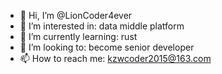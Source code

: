 - 👋 Hi, I’m @LionCoder4ever
- 👀 I’m interested in: data middle platform
- 🌱 I’m currently learning: rust
- 💞️ I’m looking to: become senior developer
- 📫 How to reach me: kzwcoder2015@163.com

<!---
LionCoder4ever/LionCoder4ever is a ✨ special ✨ repository because its `README.md` (this file) appears on your GitHub profile.
You can click the Preview link to take a look at your changes.
--->
